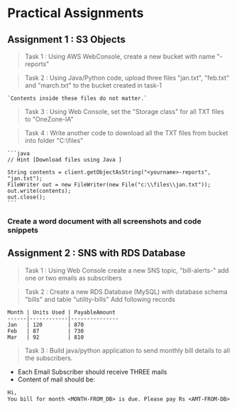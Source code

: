 # Practical Assignments 

## Assignment 1 : S3 Objects

> Task 1 : Using AWS WebConsole, create a new bucket with name "<yourname>-reports"

> Task 2 : Using Java/Python code, upload three files "jan.txt", "feb.txt" and "march.txt" to the bucket created in task-1 

	`Contents inside these files do not matter.`
	
> Task 3 : Using Web Console, set the "Storage class" for all TXT files to "OneZone-IA"

> Task 4 : Write another code to download all the TXT files from bucket into folder "C:\files"

	```java	
	// Hint [Download files using Java ]
 
	String contents = client.getObjectAsString("<yourname>-reports", "jan.txt");
	FileWriter out = new FileWriter(new File("c:\\files\\jan.txt"));
	out.write(contents);
	out.close();
	```

### Create a word document with all screenshots and code snippets


## Assignment 2 : SNS with RDS Database

> Task 1 : Using Web Console create a new SNS topic, "bill-alerts-<YOURNAME>" add one or two emails as subscribers

> Task 2 : Create a new RDS Database (MySQL) with database schema "bills" and table "utility-bills"
	Add following records 

	
	Month | Units Used | PayableAmount
	------|------------|---------------
	Jan   | 120        | 870
	Feb   | 87         | 730
	Mar   | 92         | 810 

> Task 3 : Build java/python application to send monthly bill details to all the subscribers.

- Each Email Subscriber should receive THREE mails
- Content of mail should be:


```txt	
Hi,
You bill for month <MONTH-FROM_DB> is due. Please pay Rs <AMT-FROM-DB> in 15 days.	
```